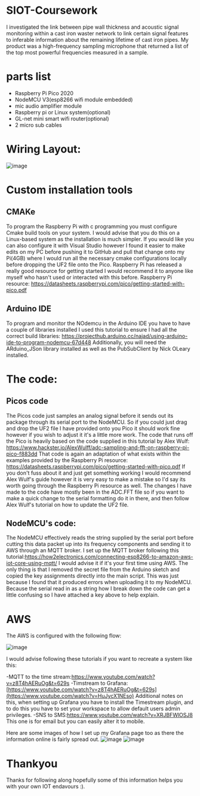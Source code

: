 # SIOT-Coursework
I investigated the link between pipe wall thickness and acoustic signal monitoring within a cast iron waster network to link certain signal features to inferable information about the remaining lifetime of cast iron pipes. My product was a high-frequency sampling microphone that returned a list of the top most powerful frequencies measured in a sample.
# parts list
- Raspberry Pi Pico 2020
- NodeMCU V3(esp8266 wifi module embedded)
- mic audio amplifier module
- Raspberry pi or Linux system(optional)
- GL-net mini smart wifi router(optional)
- 2 micro sub cables

# Wiring Layout:
![image](https://github.com/rorybateman/SIOT-Coursework/assets/70752417/94767a2a-88df-46bf-bc7a-9e47f521cc16)
# Custom installation tools
## CMAKe
To program the Raspberry Pi with c programming you must configure Cmake build tools on your system. I would advise that you do this on a Linux-based system as the installation is much simpler. If you would like you can also configure it with Visual Studio however I found it easier to make edits on my PC before pushing it to GitHub and pull that change onto my Pi(4GB) where I would run all the necessary cmake configurations locally before dropping the UF2 file onto the Pico. Raspberry Pi has released a really good resource for getting started I would recommend it to anyone like myself who hasn't used or interacted with this before.
Raspberry Pi resource: https://datasheets.raspberrypi.com/pico/getting-started-with-pico.pdf
## Arduino IDE 
To program and monitor the NOdemcu in the Arduino IDE you have to have a couple of libraries installed I used this tutorial to ensure I had all the correct build libraries: https://projecthub.arduino.cc/najad/using-arduino-ide-to-program-nodemcu-67d448
Additionally, you will need the ARduino_JSon library installed as well as the PubSubClient by Nick OLeary installed.
# The code:
## Picos code
The Picos code just samples an analog signal before it sends out its package through its serial port to the NodeMCU.
So if you could just drag and drop the UF2 file I have provided onto you Pico it should work fine however if you wish to adjust it it's a little more work. The code that runs off the Pico is heavily based on the code supplied in this tutorial by Alex Wulf: https://www.hackster.io/AlexWulff/adc-sampling-and-fft-on-raspberry-pi-pico-f883dd
That code is again an adaptation of what exists within the examples provided by the Raspberry Pi resource: https://datasheets.raspberrypi.com/pico/getting-started-with-pico.pdf
If you don't fuss about it and just get something working I would recommend Alex Wulf's guide however it is very easy to make a mistake so I'd say its worth going through the Raspberry Pi resource as well. The changes I have made to the code have mostly been in the ADC.FFT file so if you want to make a quick change to the serial formatting do it in there, and then follow Alex Wulf's tutorial on how to update the UF2 file.
## NodeMCU's code:
The NodeMCU effectively reads the string supplied by the serial port before cutting this data packet up into its frequency components and sending it to AWS through an MQTT broker.
I set up the MQTT broker following this tutorial:https://how2electronics.com/connecting-esp8266-to-amazon-aws-iot-core-using-mqtt/
I would advise it if it's your first time using AWS. The only thing is that I removed the secret file from the Arduino sketch and copied the key assignments directly into the main script. This was just because I found that it produced errors when uploading it to my NodeMCU.
Because the serial read in as a string how I break down the code can get a little confusing so I have attached a key above to help explain.
# AWS
The AWS is configured with the following flow: 

![image](https://github.com/rorybateman/SIOT-Coursework/assets/70752417/88732408-3af7-4838-942c-83fa515b6c66)

I would advise following these tutorials if you want to recreate a system like this:

-MQTT to the time stream:https://www.youtube.com/watch?v=z8T4hAERuOg&t=629s
-Timstream to Grafana: [https://www.youtube.com/watch?v=z8T4hAERuOg&t=629s](https://www.youtube.com/watch?v=HuJycX1NEso)
Additional notes on this, when setting up Grafana you have to install the Timestream plugin, and to do this you have to set your workspace to allow default users admin privileges.
-SNS to SMS:https://www.youtube.com/watch?v=XRJBFWlOSJ8
This one is for email but you can easily alter it to mobile.

Here are some images of how I set up my Grafana page too as there the information online is fairly spread out.
![image](https://github.com/rorybateman/SIOT-Coursework/assets/70752417/5b8e33a9-c6af-4fff-9655-a039132243cb)
![image](https://github.com/rorybateman/SIOT-Coursework/assets/70752417/7559e1ba-0473-4553-a577-c55c7e5685da)

# Thankyou
Thanks for following along hopefully some of this information helps you with your own IOT endavours :).
